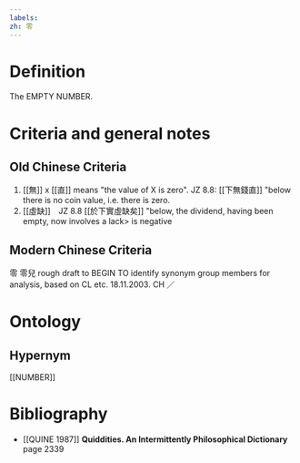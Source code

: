 ```yaml
---
labels: 
zh: 零
---
```


# Definition
The EMPTY NUMBER.
# Criteria and general notes
## Old Chinese Criteria
1. [[無]] x [[直]] means "the value of X is zero". JZ 8.8: [[下無錢直]] "below there is no coin value, i.e. there is zero.
2. [[虛缺]]　JZ 8.8 [[於下實虛缺矣]] "below, the dividend, having been empty, now involves a lack> is negative
## Modern Chinese Criteria
零
零兒
rough draft to BEGIN TO identify synonym group members for analysis, based on CL etc. 18.11.2003. CH ／
# Ontology

## Hypernym
[[NUMBER]]
# Bibliography
- [[QUINE 1987]]
**Quiddities. An Intermittently Philosophical Dictionary** page 2339
